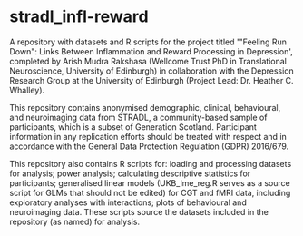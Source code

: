 # stradl_infl-reward

A repository with datasets and R scripts for the project titled '"Feeling Run Down": Links Between Inflammation and Reward Processing in Depression', completed by Arish Mudra Rakshasa (Wellcome Trust PhD in Translational Neuroscience, University of Edinburgh) in collaboration with the Depression Research Group at the University of Edinburgh (Project Lead: Dr. Heather C. Whalley).

This repository contains anonymised demographic, clinical, behavioural, and neuroimaging data from STRADL, a community-based sample of participants, which is a subset of Generation Scotland. Participant information in any replication efforts should be treated with respect and in accordance with the General Data Protection Regulation (GDPR) 2016/679.

This repository also contains R scripts for: loading and processing datasets for analysis; power analysis; calculating descriptive statistics for participants; generalised linear models (UKB_lme_reg.R serves as a source script for GLMs that should not be edited) for CGT and fMRI data, including exploratory analyses with interactions; plots of behavioural and neuroimaging data. These scripts source the datasets included in the repository (as named) for analysis.
